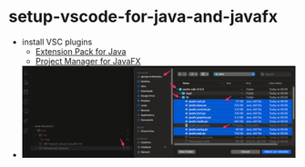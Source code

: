 # setup-vscode-for-java-and-javafx
* install VSC plugins
    - [Extension Pack for Java](https://marketplace.visualstudio.com/items?itemName=vscjava.vscode-java-pack)
    - [Project Manager for JavaFX](https://marketplace.visualstudio.com/items?itemName=AcademiaDosDevs.javafx)
* ![add javafx under JFX Referenced Libraries](./add-javafx-referenced-libraries.png)
